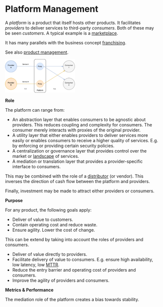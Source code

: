 # Platform Management

A *platform* is a product that itself hosts other products. It facilitates *providers* to deliver services to third-party *consumers*. Both of these may be seen *customers*. A typical example is a [marketplace](https://en.wikipedia.org/wiki/Marketplace).

It has many parallels with the business concept [franchising](https://en.wikipedia.org/wiki/Franchising).

See also [product management](product-management.md).

<img src="img/platform.png" alt="platform" style="width:45%;" />

**Role**

The platform can range from:

- An abstraction layer that enables consumers to be agnostic about providers. This reduces coupling and complexity for consumers. The consumer merely interacts with proxies of the original provider.
- A utility layer that either enables providers to deliver services more easily or enables consumers to receive a higher quality of services. E.g. by enforcing or providing certain security policies.
- A centralization or governance layer that provides control over the market or [landscape](https://en.wikipedia.org/wiki/Service-oriented_architecture) of services.
- A mediation or translation layer that provides a provider-specific interface to consumers.

This may be combined with the role of a [distributor](https://en.wikipedia.org/wiki/Distribution_(marketing)) (or vendor). This inverses the direction of cash flow between the platform and providers.

Finally, investment may be made to attract either providers or consumers. 



**Purpose**

For any product, the following goals apply:

- Deliver of value to customers.
- Contain operating cost and reduce waste.
- Ensure agility. Lower the cost of change.

This can be extend by taking into account the roles of providers and consumers.

- Deliver of value directly to providers.
- Facilitate delivery of value to consumers. E.g. ensure high availability, low latency, low [MTTR](https://en.wikipedia.org/wiki/Mean_time_to_repair).
- Reduce the entry barrier and operating cost of providers and consumers.
- Improve the agility of providers and consumers.



**Metrics & Performance**

The mediation role of the platform creates a bias towards stability.

